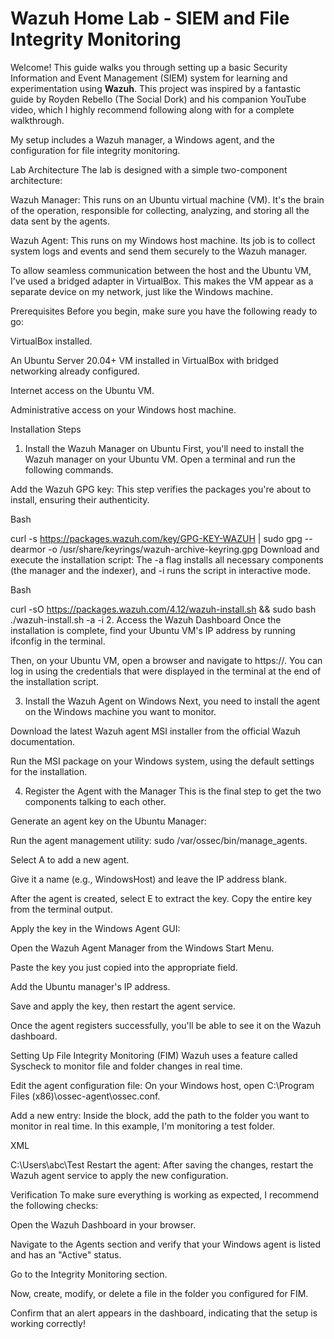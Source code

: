 # Wazuh Home Lab - SIEM and File Integrity Monitoring
Welcome! This guide walks you through setting up a basic Security Information and Event Management (SIEM) system for learning and experimentation using **Wazuh**. This project was inspired by a fantastic guide by Royden Rebello (The Social Dork) and his companion YouTube video, which I highly recommend following along with for a complete walkthrough.

My setup includes a Wazuh manager, a Windows agent, and the configuration for file integrity monitoring.

Lab Architecture
The lab is designed with a simple two-component architecture:

Wazuh Manager: This runs on an Ubuntu virtual machine (VM). It's the brain of the operation, responsible for collecting, analyzing, and storing all the data sent by the agents.

Wazuh Agent: This runs on my Windows host machine. Its job is to collect system logs and events and send them securely to the Wazuh manager.

To allow seamless communication between the host and the Ubuntu VM, I've used a bridged adapter in VirtualBox. This makes the VM appear as a separate device on my network, just like the Windows machine.

Prerequisites
Before you begin, make sure you have the following ready to go:

VirtualBox installed.

An Ubuntu Server 20.04+ VM installed in VirtualBox with bridged networking already configured.

Internet access on the Ubuntu VM.

Administrative access on your Windows host machine.

Installation Steps
1. Install the Wazuh Manager on Ubuntu
First, you'll need to install the Wazuh manager on your Ubuntu VM. Open a terminal and run the following commands.

Add the Wazuh GPG key: This step verifies the packages you're about to install, ensuring their authenticity.

Bash

curl -s https://packages.wazuh.com/key/GPG-KEY-WAZUH | sudo gpg --dearmor -o /usr/share/keyrings/wazuh-archive-keyring.gpg
Download and execute the installation script: The -a flag installs all necessary components (the manager and the indexer), and -i runs the script in interactive mode.

Bash

curl -sO https://packages.wazuh.com/4.12/wazuh-install.sh && sudo bash ./wazuh-install.sh -a -i
2. Access the Wazuh Dashboard
Once the installation is complete, find your Ubuntu VM's IP address by running ifconfig in the terminal.

Then, on your Ubuntu VM, open a browser and navigate to https://<ubuntu-vm-ip>. You can log in using the credentials that were displayed in the terminal at the end of the installation script.

3. Install the Wazuh Agent on Windows
Next, you need to install the agent on the Windows machine you want to monitor.

Download the latest Wazuh agent MSI installer from the official Wazuh documentation.

Run the MSI package on your Windows system, using the default settings for the installation.

4. Register the Agent with the Manager
This is the final step to get the two components talking to each other.

Generate an agent key on the Ubuntu Manager:

Run the agent management utility: sudo /var/ossec/bin/manage_agents.

Select A to add a new agent.

Give it a name (e.g., WindowsHost) and leave the IP address blank.

After the agent is created, select E to extract the key. Copy the entire key from the terminal output.

Apply the key in the Windows Agent GUI:

Open the Wazuh Agent Manager from the Windows Start Menu.

Paste the key you just copied into the appropriate field.

Add the Ubuntu manager's IP address.

Save and apply the key, then restart the agent service.

Once the agent registers successfully, you'll be able to see it on the Wazuh dashboard.

Setting Up File Integrity Monitoring (FIM)
Wazuh uses a feature called Syscheck to monitor file and folder changes in real time.

Edit the agent configuration file: On your Windows host, open C:\Program Files (x86)\ossec-agent\ossec.conf.

Add a new entry: Inside the <directories> block, add the path to the folder you want to monitor in real time. In this example, I'm monitoring a test folder.

XML

<directories realtime="yes">C:\Users\abc\Test</directories>
Restart the agent: After saving the changes, restart the Wazuh agent service to apply the new configuration.

Verification
To make sure everything is working as expected, I recommend the following checks:

Open the Wazuh Dashboard in your browser.

Navigate to the Agents section and verify that your Windows agent is listed and has an "Active" status.

Go to the Integrity Monitoring section.

Now, create, modify, or delete a file in the folder you configured for FIM.

Confirm that an alert appears in the dashboard, indicating that the setup is working correctly!
